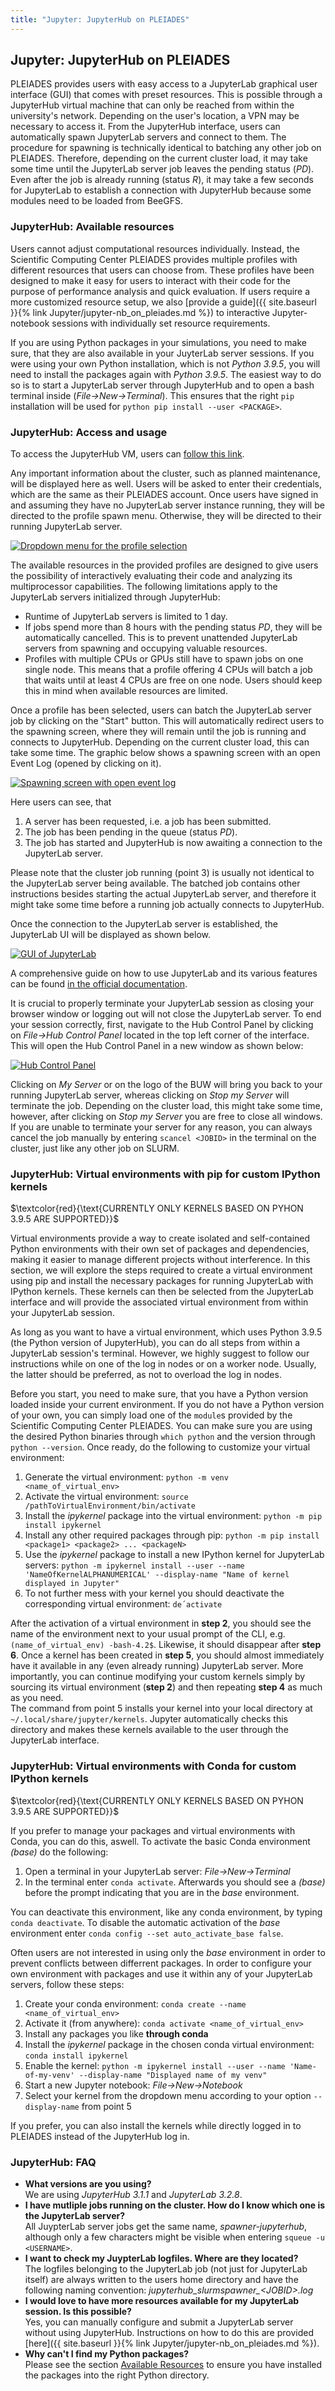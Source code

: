 ```yaml
---
title: "Jupyter: JupyterHub on PLEIADES"
---
```


## Jupyter: JupyterHub on PLEIADES

PLEIADES provides users with easy access to a JupyterLab graphical user interface (GUI) that comes with preset resources. This is possible through a JupyterHub virtual machine that can only be reached from within the university's network. Depending on the user's location, a VPN may be necessary to access it. From the JupyterHub interface, users can automatically spawn JupyterLab servers and connect to them. The procedure for spawning is technically identical to batching any other job on PLEIADES. Therefore, depending on the current cluster load, it may take some time until the JupyterLab server job leaves the pending status (*PD*). Even after the job is already running (status *R*), it may take a few seconds for JupyterLab to establish a connection with JupyterHub because some modules need to be loaded from BeeGFS.

### JupyterHub: Available resources

Users cannot adjust computational resources individually. Instead, the Scientific Computing Center PLEIADES provides multiple profiles with different resources that users can choose from. These profiles have been designed to make it easy for users to interact with their code for the purpose of performance analysis and quick evaluation. If users require a more customized resource setup, we also [provide a guide]({{ site.baseurl }}{% link Jupyter/jupyter-nb_on_pleiades.md %}) to interactive Jupyter-notebook sessions with individually set resource requirements.  
  
If you are using Python packages in your simulations, you need to make sure, that they are also available in your JuyterLab server sessions. If you were using your own Python installation, which is not *Python 3.9.5*, you will need to install the packages again with *Python 3.9.5*. The easiest way to do so is to start a JupyterLab server through JupyterHub and to open a bash terminal inside (*File-&gt;New-&gt;Terminal*). This ensures that the right `pip` installation will be used for `python pip install --user <PACKAGE>`.



### JupyterHub: Access and usage

To access the JupyterHub VM, users can [follow this link](https://jupyterhub.pleiades.uni-wuppertal.de/).
  
Any important information about the cluster, such as planned maintenance, will be displayed here as well. Users will be asked to enter their credentials, which are the same as their PLEIADES account. Once users have signed in and assuming they have no JupyterLab server instance running, they will be directed to the profile spawn menu. Otherwise, they will be directed to their running JupyterLab server.

[![Dropdown menu for the profile selection](../assets/img/jupyterhub/jh_profileSelection.png)](../assets/img/jupyterhub/jh_profileSelection.png "Dropdown menu for the profile selection")

The available resources in the provided profiles are designed to give users the possibility of interactively evaluating their code and analyzing its multiprocessor capabilities. The following limitations apply to the JupyterLab servers initialized through JupyterHub:

* Runtime of JupyterLab servers is limited to 1 day.
* If jobs spend more than 8 hours with the pending status *PD*, they will be automatically cancelled. This is to prevent unattended JupyterLab servers from spawning and occupying valuable resources.
* Profiles with multiple CPUs or GPUs still have to spawn jobs on one single node. This means that a profile offering 4 CPUs will batch a job that waits until at least 4 CPUs are free on one node. Users should keep this in mind when available resources are limited.

Once a profile has been selected, users can batch the JupyterLab server job by clicking on the "Start" button. This will automatically redirect users to the spawning screen, where they will remain until the job is running and connects to JupyterHub. Depending on the current cluster load, this can take some time. The graphic below shows a spawning screen with an open Event Log (opened by clicking on it).

[![Spawning screen with open event log](../assets/img/jupyterhub/jh_pending.png)](assets/img/jupyterhub/jh_pending.png "Spawning screen with open event log")

Here users can see, that

1. A server has been requested, i.e. a job has been submitted.
2. The job has been pending in the queue (status *PD*).
3. The job has started and JupyterHub is now awaiting a connection to the JupyterLab server.

Please note that the cluster job running (point 3) is usually not identical to the JupyterLab server being available. The batched job contains other instructions besides starting the actual JupyterLab server, and therefore it might take some time before a running job actually connects to JupyterHub.
  
  
Once the connection to the JupyterLab server is established, the JupyterLab UI will be displayed as shown below.
  
[![GUI of JupyterLab](../assets/img/jupyterhub/jh_interface.png)](assets/img/jupyterhub/jh_interface.png "GUI of JupyterLab")
  
A comprehensive guide on how to use JupyterLab and its various features can be found [in the official documentation](https://jupyterlab.readthedocs.io/en/stable/user/interface.html).
  
It is crucial to properly terminate your JupyterLab session as closing your browser window or logging out will not close the JupyterLab server. To end your session correctly, first, navigate to the Hub Control Panel by clicking on *File-&gt;Hub Control Panel* located in the top left corner of the interface. This will open the Hub Control Panel in a new window as shown below:
  
[![Hub Control Panel](../assets/img/jupyterhub/jh_hubControl.png)](assets/img/jupyterhub/jh_hubControl.png "Hub Control Panel")
  
Clicking on *My Server* or on the logo of the BUW will bring you back to your running JupyterLab server, whereas clicking on *Stop my Server* will terminate the job. Depending on the cluster load, this might take some time, however, after clicking on *Stop my Server* you are free to close all windows.  
If you are unable to terminate your server for any reason, you can always cancel the job manually by entering `scancel <JOBID>` in the terminal on the cluster, just like any other job on SLURM.

### JupyterHub: Virtual environments with pip for custom IPython kernels

$`\textcolor{red}{\text{CURRENTLY ONLY KERNELS BASED ON PYHON 3.9.5 ARE SUPPORTED}}`$ 

Virtual environments provide a way to create isolated and self-contained Python environments with their own set of packages and dependencies, making it easier to manage different projects without interference. In this section, we will explore the steps required to create a virtual environment using pip and install the necessary packages for running JupyterLab with IPython kernels. These kernels can then be selected from the JupyterLab interface and will provide the associated virtual environment from within your JupyterLab session.

As long as you want to have a virtual environment, which uses Python 3.9.5 (the Python version of JupyterHub), you can do all steps from within a JupyterLab session's terminal. However, we highly suggest to follow our instructions while on one of the log in nodes or on a worker node. Usually, the latter should be preferred, as not to overload the log in nodes.

Before you start, you need to make sure, that you have a Python version loaded inside your current environment. If you do not have a Python version of your own, you can simply load one of the `module`s provided by the Scientific Computing Center PLEIADES. You can make sure you are using the desired Python binaries through `which python` and the version through `python --version`. Once ready, do the following to customize your virtual environment:

1. Generate the virtual environment: `python -m venv <name_of_virtual_env>`
2. Activate the virtual environment: `source /pathToVirtualEnvironment/bin/activate`
3. Install the *ipykernel* package into the virtual environment: `python -m pip install ipykernel`
4. Install any other required packages through pip: `python -m pip install <package1> <package2> ... <packageN>` 
5. Use the *ipykernel* package to install a new IPython kernel for JupyterLab servers: `python -m ipykernel install --user --name 'NameOfKernelALPHANUMERICAL' --display-name "Name of kernel displayed in Jupyter"`
6. To not further mess with your kernel you should deactivate the corresponding virtual environment: `de´activate`

After the activation of a virtual environment in **step 2**, you should see the name of the environment next to your usual prompt of the CLI, e.g. `(name_of_virtual_env) -bash-4.2$`. Likewise, it should disappear after **step 6**. Once a kernel has been created in **step 5**, you should almost immediately have it available in any (even already running) JupyterLab server. More importantly, you can continue modifying your custom kernels simply by sourcing its virtual environment (**step 2**) and then repeating **step 4** as much as you need.  
The command from point 5 installs your kernel into your local directory at `~/.local/share/jupyter/kernels`. Jupyter automatically checks this directory and makes these kernels available to the user through the JupyterLab interface.



### JupyterHub: Virtual environments with Conda for custom IPython kernels

$`\textcolor{red}{\text{CURRENTLY ONLY KERNELS BASED ON PYHON 3.9.5 ARE SUPPORTED}}`$

If you prefer to manage your packages and virtual environments with Conda, you can do this, aswell. To activate the basic Conda environment *(base)* do the following:

1. Open a terminal in your JupyterLab server: *File-&gt;New-&gt;Terminal*
2. In the terminal enter `conda activate`. Afterwards you should see a *(base)* before the prompt indicating that you are in the *base* environment.

You can deactivate this environment, like any conda environment, by typing `conda deactivate`. To disable the automatic activation of the *base* environment enter `conda config --set auto_activate_base false`.

Often users are not interested in using only the *base* environment in order to prevent conflicts between differrent packages. In order to configure your own environment with packages and use it within any of your JupyterLab servers, follow these steps:

1. Create your conda environment: `conda create --name <name_of_virtual_env>`
2. Activate it (from anywhere): `conda activate <name_of_virtual_env>`
3. Install any packages you like **through conda**
4. Install the *ipykernel* package in the chosen conda virtual environment: `conda install ipykernel`
5. Enable the kernel: `python -m ipykernel install --user --name 'Name-of-my-venv' --display-name "Displayed name of my venv"` 
6. Start a new Jupyter notebook: *File-&gt;New-&gt;Notebook*
7. Select your kernel from the dropdown menu according to your option `--display-name` from point 5
  
If you prefer, you can also install the kernels while directly logged in to PLEIADES instead of the JupyterHub log in.


  
### JupyterHub: FAQ
* **What versions are you using?**  
We are using *JupyterHub 3.1.1* and *JupyterLab 3.2.8*.
* **I have mutliple jobs running on the cluster. How do I know which one is the JupyterLab server?**  
All JuypterLab server jobs get the same name, *spawner-jupyterhub*, although only a few characters might be visible when entering `squeue -u <USERNAME>`.
* **I want to check my JuypterLab logfiles. Where are they located?**  
The logfiles belonging to the JupyterLab job (not just for JupyterLab itself) are always written to the users home directory and have the following naming convention: *jupyterhub_slurmspawner_&lt;JOBID&gt;.log*
* **I would love to have more resources available for my JupyterLab session. Is this possible?**  
Yes, you can manually configure and submit a JupyterLab server without using JupyterHub. Instructions on how to do this are provided [here]({{ site.baseurl }}{% link Jupyter/jupyter-nb_on_pleiades.md %}). 
* **Why can't I find my Python packages?**  
Please see the section [Available Resources](#jupyterhub:-available-resources) to ensure you have installed the packages into the right Python directory.
















